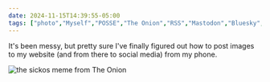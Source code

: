 ```yaml
---
date: 2024-11-15T14:39:55-05:00
tags: ["photo","Myself","POSSE","The Onion","RSS","Mastodon","Bluesky","Micro.blog"]
---
```

It's been messy, but pretty sure I've finally figured out how to post images to my website (and from there to social media) from my phone.

![the sickos meme from The Onion](/2024-11-15-sickos.JPEG)